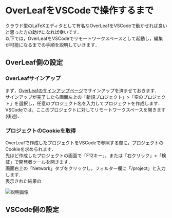 # OverLeafをVSCodeで操作するまで
クラウド型のLaTeXエディタとして有名なOverLeafをVSCodeで動かせれば良いと思った方の助けになれば幸いです．  
以下では，OverLeafをVSCodeでリモートワークスペースとして起動し，編集が可能になるまでの手順を説明していきます．  

## OverLeaf側の設定
### OverLeafサインアップ
まず，[OverLeafのサインアップページ](https://ja.overleaf.com/sso-login)でサインアップを済ませておきます．  
サインアップが完了したら画面左上の「新規プロジェクト」>「空のプロジェクト」を選択し，任意のプロジェクト名を入力してプロジェクトを作成します．  
VSCodeでは，ここのプロジェクトに対してリモートワークスペースを開きます(後述)．  

### プロジェクトのCookieを取得
OverLeafで作成したプロジェクトをVSCodeで参照する際に，プロジェクトのCookieを求められます．  
先ほど作成したプロジェクトの画面で「F12キー」，または「右クリック」>「検証」で開発者ツールを開きます．  
画面右上の「Network」タブをクリックし，フィルター欄に「/project」と入力します．  
表示された結果の

![説明画像](https://github.com/haradakaito/LaTeX_OverLeaf_VSCode/assets/75819611/6863fe0c-000f-4136-afe5-5ae1f5ea35fd)

## VSCode側の設定

